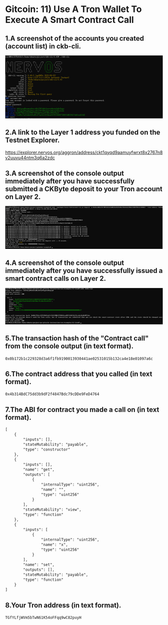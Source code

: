 
# Gitcoin: 11) Use A Tron Wallet To Execute A Smart Contract Call
## 1.A screenshot of the accounts you created (account list) in ckb-cli.
![](accounts.png)
## 2.A link to the Layer 1 address you funded on the Testnet Explorer.
https://explorer.nervos.org/aggron/address/ckt1qyqd9aamuyfwrxt8x2767n8v2uuvu44ntm3q6a2zdc
## 3.A screenshot of the console output immediately after you have successfully submitted a CKByte deposit to your Tron account on Layer 2.
![](deposit.png)
## 4.A screenshot of the console output immediately after you have successfully issued a smart contract calls on Layer 2.
![](call_contract.png)
## 5.The transaction hash of the "Contract call" from the console output (in text format).
`0x0b172b1c229328d3a6f1fb9190013930441ae02531015b132ca4e18e01097a6c`
## 6.The contract address that you called (in text format).
`0x4b314BdC75dd3b9dF2f4847Bdc79cDDe9FeD4764`
## 7.The ABI for contract you made a call on (in text format).
```
[
	{
		"inputs": [],
		"stateMutability": "payable",
		"type": "constructor"
	},
	{
		"inputs": [],
		"name": "get",
		"outputs": [
			{
				"internalType": "uint256",
				"name": "",
				"type": "uint256"
			}
		],
		"stateMutability": "view",
		"type": "function"
	},
	{
		"inputs": [
			{
				"internalType": "uint256",
				"name": "x",
				"type": "uint256"
			}
		],
		"name": "set",
		"outputs": [],
		"stateMutability": "payable",
		"type": "function"
	}
]
```
  
## 8.Your Tron address (in text format).
`TGfYLfjWVm5bTwN61K54oFFqq9wC82puyH`

